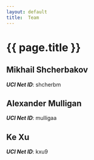 ```yaml
---
layout: default
title:  Team
---
```


# {{ page.title }}


## Mikhail Shcherbakov
***UCI Net ID***: shcherbm

## Alexander Mulligan
***UCI Net ID***: mulligaa

## Ke Xu
***UCI Net ID***: kxu9
